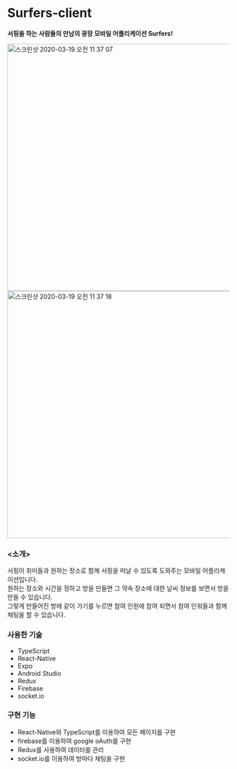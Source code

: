 # Surfers-client
**서핑을 하는 사람들의 만남의 광장 모바일 어플리케이션 Surfers!**   

<img width="560" alt="스크린샷 2020-03-19 오전 11 37 07" src="https://user-images.githubusercontent.com/48947537/77026039-08379680-69d6-11ea-9a36-c4d2679dffcc.png">
<img width="560" alt="스크린샷 2020-03-19 오전 11 37 18" src="https://user-images.githubusercontent.com/48947537/77026048-0bcb1d80-69d6-11ea-9a51-1e1ba3b6aef0.png">

### <소개>

서핑이 취미들과 원하는 장소로 함께 서핑을 떠날 수 있도록 도와주는 모바일 어플리케이션입니다. <br/>
원하는 장소와 시간을 정하고 방을 만들면 그 약속 장소에 대한 날씨 정보를 보면서 방을 만들 수 있습니다. <br/>
그렇게 만들어진 방에 같이 가기를 누르면 참여 인원에 참여 되면서 참여 인워들과 함께 채팅을 할 수 있습니다.<br/>

### 사용한 기술

- TypeScript
- React-Native
- Expo
- Android Studio
- Redux
- Firebase
- socket.io

### 구현 기능

- React-Native와 TypeScript를 이용하여 모든 페이지를 구현
- firebase를 이용하여 google oAuth를 구현
- Redux를 사용하여 데이터를 관리
- socket.io를 이용하여 방마다 채팅을 구현

